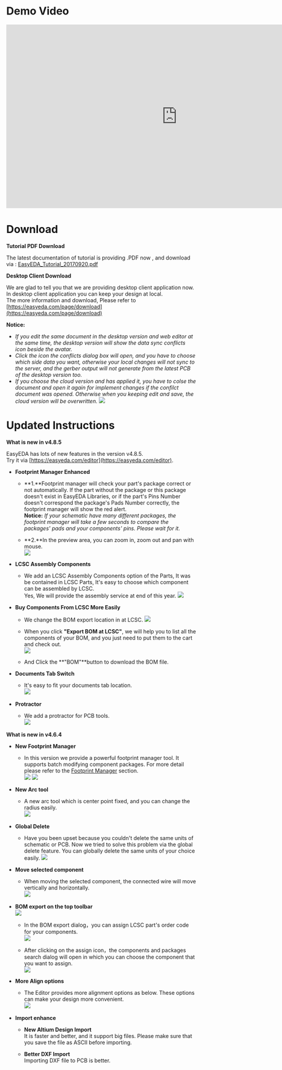 
# Demo Video

<iframe width="906" height="488" src="https://www.youtube.com/embed/gnffNQcJezY" frameborder="0" allowfullscreen></iframe>

# Download

**Tutorial PDF Download**

The latest documentation of tutorial is providing .PDF now , and download via : [EasyEDA\_Tutorial\_20170920.pdf](./Doc/EasyEDA_Tutorial_20170920.pdf)

**Desktop Client Download**

We are glad to tell you that we are providing desktop client application now. In desktop client application you can keep your design at local.   
The more information and download, Please refer to [https://easyeda.com/page/download](https://easyeda.com/page/download)  

**Notice:**

-	*If you edit the same document in the desktop version and web editor at the same time, the desktop version will show the data sync conflicts icon beside the avatar.*
-	*Click the icon the conflicts dialog box will open, and you have to choose which side data you want, otherwise your local changes will not sync to the server, and the gerber output will not generate from the latest PCB of the desktop version too.*
-	*If you choose the cloud version and has applied it, you have to colse the document and open it again for implement changes if  the confilct document was opened. Otherwise when you keeping edit and save, the cloud version will be overwritten.*
![](images/285_Introduction_DesktopVersionSyncConflict.png)

# Updated Instructions

**What is new in v4.8.5**
 
EasyEDA has lots of new features in the version v4.8.5.  
Try it via [https://easyeda.com/editor](https://easyeda.com/editor).



-	**Footprint Manager Enhanced**

	-	**1.**Footprint manager will check your part's package correct or not automatically.  If the part without the package or this package doesn't exist in EasyEDA Libraries, or if the part's Pins Number doesn't correspond the package's Pads Number correctly, the footprint manager will show the red alert.  
	**Notice:** *If your schematic have many different packages, the footprint manager will take a few seconds to compare the packages' pads and your components' pins. Please wait for it.*  

	-	**2.**In the preview area, you can zoom in, zoom out and pan with mouse.  
![](images/281_Schematic_FootprintManagerEnhance.png)

-	**LCSC Assembly Components**

	-	We add an LCSC Assembly Components option of the Parts, It was be contained in LCSC Parts,  It's easy to choose which component can be assembled by LCSC.   
Yes, We will provide the assembly service at end of this year.
![](images/282_Schematic_Parts_AssemblyComponents.png)

-	**Buy Components From LCSC More Easily**

	-	We change the BOM export location in at LCSC.
![](images/284_Export_BOM_ExportBOMDailog.png)  

	-	When you click **"Export BOM at LCSC"**, we will help you to list all the components of your BOM,  and you just need to put them to the cart and check out.  
![](images/283_Export_BOM_ExportFromLCSC.png)
	-	And Click the **"BOM"**button to download the BOM file.

-	**Documents Tab Switch**

	-	It's easy to fit your documents tab location.  
![](images/279_Introduction_EditorTabSwitch.gif)

-	**Protractor**

	-	We add a protractor for PCB tools.  
![](images/280_PCB_PCBTools_Protractor.gif)


**What is new in v4.6.4** 

-	**New Footprint Manager**

	-	In this version we provide a powerful footprint manager tool. It supports batch modifying component packages. For more detail please refer to the [Footprint Manager](./Schematic.htm#Footprint-Manager) section.  
![](images/264_Schematic_FootprintManager.png)
![](images/267_Schematic_FootprintManagerUI.png)


-	**New Arc tool**

	-	A new arc tool which is center point fixed, and you can change the radius easily.  
![](./images/269_PCB_Arc_Center.gif)

-	**Global Delete**

	-	Have you been upset because you couldn't delete the same units of schematic or PCB. Now we tried to solve this problem via the global delete feature.  You can globally delete the same units of your choice easily.
![](./images/272_Introduction_Skill_GlobalDelete.png)

-	**Move selected component**

	-	When moving the selected component, the connected wire will move vertically and horizontally.  
![](images/273_Schematic_WireAndComponentMove.gif)

-	**BOM export on the top toolbar**  
![](images/273_Export_BOM_Icon.png)

	-	In the BOM export dialog，you can assign LCSC part's order code for your components.  
![](images/085_Export_BOM_Assign.png)

	-	After clicking on the assign icon，the components and packages search dialog will open in which you can choose the component that you want to assign.  
![](images/274_Export_BOM_Assigned.png)


-	**More Align options**

	-	The Editor provides more alignment options as below.  These options can make your design more convenient.  
![](images/275_Introduction_Align.png)


-	**Import enhance**

	-	**New Altium Design Import**  
                It is faster and better, and it support big files. Please make sure that you save the file as ASCII before importing.  

	-	**Better DXF Import**  
		Importing DXF file to PCB is better.

